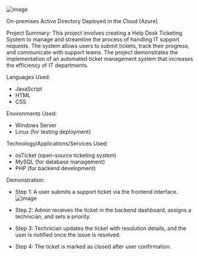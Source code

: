 [
](https://camo.githubusercontent.com/e38ed1b3f8f0cff62ee2117afc871396adea4a1266dbebb482b5080db92184af/68747470733a2f2f692e696d6775722e636f6d2f705535413538532e706e67)![image](https://github.com/user-attachments/assets/087b8612-4e6a-4764-883d-92a61afe5941)

On-premises Active Directory Deployed in the Cloud (Azure)

Project Summary:
This project involves creating a Help Desk Ticketing System to manage and streamline the process of handling IT support requests. The system allows users to submit tickets, track their progress, and communicate with support teams. The project demonstrates the implementation of an automated ticket management system that increases the efficiency of IT departments.

Languages Used:
- JavaScript
- HTML
- CSS

Environments Used:
- Windows Server
- Linux (for testing deployment)

Technology/Applications/Services Used:
- osTicket (open-source ticketing system)
- MySQL (for database management)
- PHP (for backend development)


Demonstration:
- Step 1: A user submits a support ticket via the frontend interface.
![image](https://github.com/user-attachments/assets/fb640f00-51d5-4dfd-8985-f8d9ef241039)

- Step 2: Admin receives the ticket in the backend dashboard, assigns a technician, and sets a priority.
- Step 3: Technician updates the ticket with resolution details, and the user is notified once the issue is resolved.
- Step 4: The ticket is marked as closed after user confirmation.
